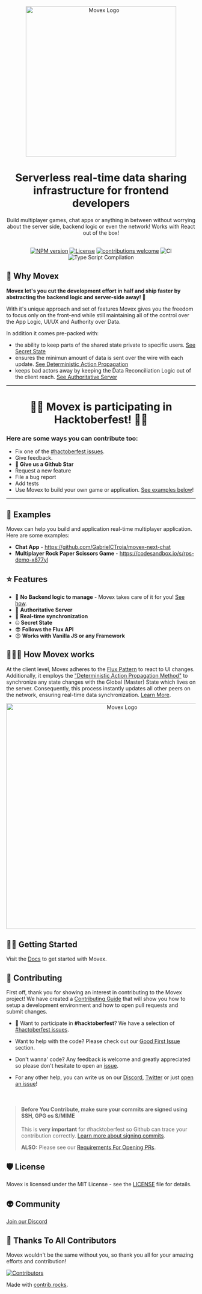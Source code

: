 <div align="center">
<picture width="400">
  <source media="(prefers-color-scheme: dark)" srcset="https://user-images.githubusercontent.com/2099521/242976573-84d1ea96-1859-43a7-ac0c-d2f1e0f1b882.png" width="400">
  <img alt="Movex Logo" src="https://user-images.githubusercontent.com/2099521/242976534-60d063cd-3283-45e3-aac5-bd8ed0eb8946.png" width="400">
</picture>
</div>

<div align="center">
  <h1>Serverless real-time data sharing infrastructure for frontend developers</h1>
  Build multiplayer games, chat apps or anything in between without worrying about the server side, backend logic or even the network! Works with React out of the box!
</div>

<br/>
<div align="center">

[![NPM version][npm-image]][npm-url]
[![License][license-image]][license-url]
[![contributions welcome](https://img.shields.io/badge/contributions-welcome-brightgreen.svg?style=flat)](https://github.com/dwyl/esta/issues)
![CI](https://github.com/movesthatmatter/movex/actions/workflows/node.js.yml/badge.svg)
![Type Script Compilation](https://github.com/movesthatmatter/movex/actions/workflows/tsc-compiler.yml/badge.svg)


[npm-url]: https://npmjs.org/package/movex
[npm-image]: https://img.shields.io/badge/dynamic/json?color=orange&label=movex&query=version&url=https%3A%2F%2Fraw.githubusercontent.com%2Fmovesthatmatter%2Fmovex%2Fmain%2Flibs%2Fmovex%2Fpackage.json
[license-image]: https://img.shields.io/badge/license-MIT-green
[license-url]: https://github.com/movesthatmatter/movex/blob/main/LICENSE

</div>

## 🧐 Why Movex

__Movex let's you cut the development effort in half and ship faster by abstracting the backend logic and server-side away! 🎉__

With it's unique approach and set of features Movex gives you the freedom to focus only on the front-end while still maintaining all of the control over the App Logic, UI/UX and Authority over Data.

In addition it comes pre-packed with:
- the ability to keep parts of the shared state private to specific users. [See Secret State](https://www.movex.dev/docs/features/secret_state)
- ensures the minimun amount of data is sent over the wire with each update. [See Deterministic Action Propagation](https://www.movex.dev/docs/features/functional)
- keeps bad actors away by keeping the Data Reconciliation Logic out of the client reach. [See Authoritative Server](https://www.movex.dev/docs/features/server_authoritative)


---
<div align="center">
<h1>🎉🚀 Movex is participating in Hacktoberfest! 🥳😍</h1> 
</div>

### Here are some ways you can contribute too:
- Fix one of the [#hactoberfest issues](https://github.com/movesthatmatter/movex/issues?q=is%3Aissue+is%3Aopen+label%3Ahacktoberfest).
- Give feedback.
- **🙏 Give us a Github Star**
- Request a new feature
- File a bug report
- Add tests
- Use Movex to build your own game or application. [See examples below](#-examples)!

---

## 🚀 Examples

Movex can help you build and application real-time multiplayer application. Here are some examples:

- **Chat App** - https://github.com/GabrielCTroia/movex-next-chat
- **Multiplayer Rock Paper Scissors Game** - https://codesandbox.io/s/rps-demo-x877yl

## ⭐️ Features
- 🤯 __No Backend logic to manage__ - Movex takes care of it for you! [See how](https://www.movex.dev/docs/features/frontend_only).
- 👑 __Authoritative Server__
- 🤩 __Real-time synchronization__
- 🤐 __Secret State__
- 😎 __Follows the Flux API__
- 😍 __Works with Vanilla JS or any Framework__

## 🧙🏽‍♂️ How Movex works

At the client level, Movex adheres to the [Flux Pattern](https://medium.com/weekly-webtips/flux-pattern-architecture-in-react-35d0b55313f6) to react to UI changes. Additionally, it employs the ["Deterministic Action Propagation Method"](https://www.movex.dev/docs/features/functional#determinstic-action-propagation) to synchronize any state changes with the Global (Master) State which lives on the server. Consequently, this process instantly updates all other peers on the network, ensuring real-time data synchronization. [Learn More](https://www.movex.dev/docs/how).

<div align="center">
<picture width="600">
  <source media="(prefers-color-scheme: dark)" srcset="https://github.com/movesthatmatter/movex/assets/2099521/6d0f8707-b5b3-49f8-aea9-e7f47d70f18f" width="600">
  <img alt="Movex Logo" src="https://github.com/movesthatmatter/movex/assets/2099521/944a5c70-f6cf-42d3-a8b9-0b526099ca1e" width="600">
</picture>
</div>

## 👩‍💻 Getting Started

Visit the [Docs](https://www.movex.dev/docs/overview/get_started) to get started with Movex.

## 🙏 Contributing

First off, thank you for showing an interest in contributing to the Movex project! We have created a [Contributing Guide](https://github.com/movesthatmatter/movex/blob/main/CONTRIBUTING.md) that will show you how to setup a development environment and how to open pull requests and submit changes.

- 🚀 Want to participate in **#hacktoberfest**?
We have a selection of [#hactoberfest issues](https://github.com/movesthatmatter/movex/issues?q=is%3Aissue+is%3Aopen+label%3Ahacktoberfest).

- Want to help with the code?
Please check out our [Good First Issue](https://github.com/movesthatmatter/movex/issues?q=is%3Aissue+is%3Aopen+label%3A%22good+first+issue%22) section.

- Don't wanna' code?
Any feedback is welcome and greatly appreciated so please don't hesitate to open an [issue](https://github.com/movesthatmatter/movex/issues).

- For any other help, you can write us on our [Discord](https://discord.gg/N8k447EmBh), [Twitter](https://twitter.com/gctroia) or just [open an issue](https://github.com/movesthatmatter/movex/issues)!

<br/>

> #### Before You Contribute, make sure your commits are signed using SSH, GPG os S/MIME
> This is **very important** for #hacktoberfest so Github can trace your contribution correctly.
> [Learn more about signing commits](https://docs.github.com/en/authentication/managing-commit-signature-verification/about-commit-signature-verification).
>
> **ALSO:** Please see our [Requirements For Opening PRs](https://github.com/movesthatmatter/movex/blob/main/CONTRIBUTING.md#opening-pull-request-requirements).

## 🛡️ License

Movex is licensed under the MIT License - see the [LICENSE](https://github.com/movesthatmatter/movex/blob/main/LICENSE) file for details.

## 👽 Community

[Join our Discord](https://discord.gg/N8k447EmBh)

## 🥷 Thanks To All Contributors

Movex wouldn't be the same without you, so thank you all for your amazing efforts and contribution! 

<a href="https://github.com/movesthatmatter/movex/graphs/contributors">
  <img src="https://contrib.rocks/image?repo=movesthatmatter/movex&v=1" alt="Contributors" />
</a>

Made with [contrib.rocks](https://contrib.rocks).
